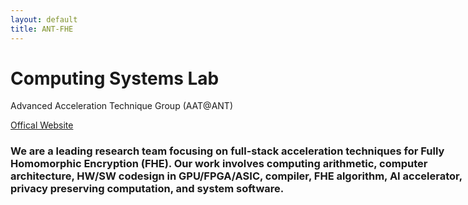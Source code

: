```yaml
---
layout: default
title: ANT-FHE
---
```


<div class="header-container jumbotron">
    <div class="container">
        <h1>Computing Systems Lab</h1>
        <p>Advanced Acceleration Technique Group (AAT@ANT)</p>
        <p><a class="btn btn-primary btn-lg" href="https://www.antresearch.com/LaboratoryDetails/Computing-Systems-Laboratory-detail" role="button">Offical Website</a></p>
    </div>
</div>

<div align="center">
<div style="width: 768px" align="left">

<h3>We are a leading research team focusing on full-stack acceleration techniques for Fully Homomorphic Encryption (FHE). Our work involves computing arithmetic, computer architecture, HW/SW codesign in GPU/FPGA/ASIC, compiler, FHE algorithm, AI accelerator, privacy preserving computation, and system software.</h3>

</div>
</div>
